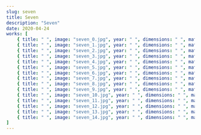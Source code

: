 ```yaml
---
slug: seven
title: Seven
description: "Seven"
date: 2020-04-24
works: [
    { title: " ", image: "seven_0.jpg", year: " ", dimensions: " ", materials: " " },
    { title: " ", image: "seven_1.jpg", year: " ", dimensions: " ", materials: " " },
    { title: " ", image: "seven_2.jpg", year: " ", dimensions: " ", materials: " " },
    { title: " ", image: "seven_3.jpg", year: " ", dimensions: " ", materials: " " },
    { title: " ", image: "seven_4.jpg", year: " ", dimensions: " ", materials: " " },
    { title: " ", image: "seven_5.jpg", year: " ", dimensions: " ", materials: " " },
    { title: " ", image: "seven_6.jpg", year: " ", dimensions: " ", materials: " " },
    { title: " ", image: "seven_7.jpg", year: " ", dimensions: " ", materials: " " },
    { title: " ", image: "seven_8.jpg", year: " ", dimensions: " ", materials: " " },
    { title: " ", image: "seven_9.jpg", year: " ", dimensions: " ", materials: " " },
    { title: " ", image: "seven_10.jpg", year: " ", dimensions: " ", materials: " " },
    { title: " ", image: "seven_11.jpg", year: " ", dimensions: " ", materials: " " },
    { title: " ", image: "seven_12.jpg", year: " ", dimensions: " ", materials: " " },
    { title: " ", image: "seven_13.jpg", year: " ", dimensions: " ", materials: " " },
    { title: " ", image: "seven_14.jpg", year: " ", dimensions: " ", materials: " " }
]
---
```

